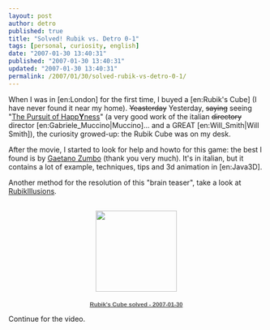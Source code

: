 ```yaml
---
layout: post
author: detro
published: true
title: "Solved! Rubik vs. Detro 0-1"
tags: [personal, curiosity, english]
date: "2007-01-30 13:40:31"
published: "2007-01-30 13:40:31"
updated: "2007-01-30 13:40:31"
permalink: /2007/01/30/solved-rubik-vs-detro-0-1/
---
```


When I was in [en:London] for the first time, I buyed a [en:Rubik's Cube] (I have never found it near my home). <del>Yeasterday</del> Yesterday, <del>saying</del> seeing "<a href="http://secretum.neminis.org/the-pursuit-of-happiness.html">The Pursuit of Happ<strong>Y</strong>ness</a>" (a very good work of the italian <del>directory</del> director [en:Gabriele_Muccino|Muccino]... and a GREAT [en:Will_Smith|Will Smith]), the curiosity growed-up: the Rubik Cube was on my desk.

After the movie, I started to look for help and howto for this game: the best I found is by <a href="http://spazioinwind.libero.it/gaetzum/Cubo_di_Rubik/introduzione.htm">Gaetano Zumbo</a> (thank you very much). It's in italian, but it contains a lot of example, techniques, tips and 3d animation in [en:Java3D].

Another method for the resolution of this "brain teaser", take a look at <a href="http://www.rubiksillusions.com/ita/soluzione_cubo_di_rubik_metodo_di_lars_petrus/1">RubikIllusions</a>.

<div align="center"><div style="text-align:center;width:194px;font-family:arial,sans-serif;font-size:83%"><div style="height:194px;background:url(http://picasaweb.google.com/f/img/transparent_album_background.gif) no-repeat left"><a href="http://picasaweb.google.com/detronizator/RubikSCubeSolved20070130"><img src="http://lh6.google.com/image/detronizator/Rb86trqFw2E/AAAAAAAAAVM/78f_qTahJms/s160-c/RubikSCubeSolved20070130.jpg" width="160" height="160" style="border:none;padding:0px;margin-top:16px;"/></a></div><a href="http://picasaweb.google.com/detronizator/RubikSCubeSolved20070130"><div style="color:#4D4D4D;font-weight:bold;text-decoration:none;">Rubik&#39;s Cube solved - 2007-01-30</div></a><div style="color:#808080"></div></div></div>

Continue for the video. <!--more-->
<div align="center"><object width="425" height="350"> <param name="movie" value="http://www.youtube.com/v/1u_iIB4VjkA"> </param> <embed src="http://www.youtube.com/v/1u_iIB4VjkA" type="application/x-shockwave-flash" width="425" height="350"> </embed> </object></div>
